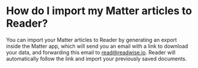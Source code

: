 # How do I import my Matter articles to Reader?

You can import your Matter articles to Reader by generating an export inside the Matter app, which will send you an email with a link to download your data, and forwarding this email to [read@readwise.io](mailto:read@readwise.io). Reader will automatically follow the link and import your previously saved documents.
